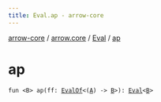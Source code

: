 ```yaml
---
title: Eval.ap - arrow-core
---
```


[arrow-core](../../index.html) / [arrow.core](../index.html) / [Eval](index.html) / [ap](./ap.html)

# ap

`fun <B> ap(ff: `[`EvalOf`](../-eval-of.html)`<(`[`A`](index.html#A)`) -> `[`B`](ap.html#B)`>): `[`Eval`](index.html)`<`[`B`](ap.html#B)`>`